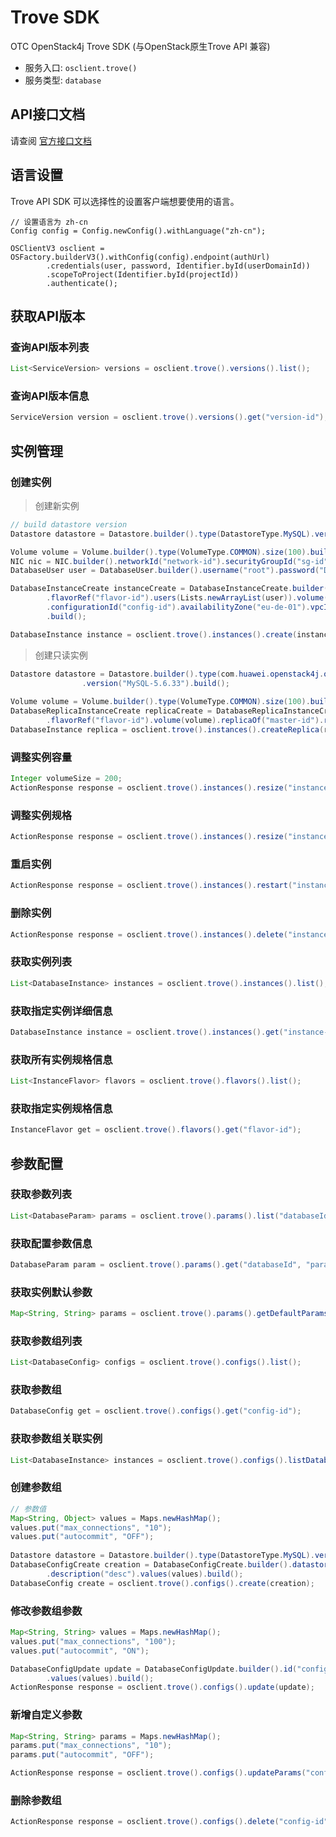 # Trove SDK

OTC OpenStack4j Trove SDK (与OpenStack原生Trove API 兼容)
- 服务入口: `osclient.trove()`
- 服务类型: `database`


## API接口文档

请查阅 [官方接口文档](https://docs.otc.t-systems.com/en-us/api/rds/en-us_topic_0032347780.html)

## 语言设置

Trove API SDK 可以选择性的设置客户端想要使用的语言。

```
// 设置语言为 zh-cn
Config config = Config.newConfig().withLanguage("zh-cn");

OSClientV3 osclient = OSFactory.builderV3().withConfig(config).endpoint(authUrl)
		.credentials(user, password, Identifier.byId(userDomainId))
		.scopeToProject(Identifier.byId(projectId))
		.authenticate();
```

    
## 获取API版本
### 查询API版本列表
```java
List<ServiceVersion> versions = osclient.trove().versions().list();
```

### 查询API版本信息
```java
ServiceVersion version = osclient.trove().versions().get("version-id");
```

## 实例管理
### 创建实例

> 创建新实例

```java
// build datastore version
Datastore datastore = Datastore.builder().type(DatastoreType.MySQL).version("6.3.35").build();

Volume volume = Volume.builder().type(VolumeType.COMMON).size(100).build();
NIC nic = NIC.builder().networkId("network-id").securityGroupId("sg-id").build();
DatabaseUser user = DatabaseUser.builder().username("root").password("Demo@234").build();

DatabaseInstanceCreate instanceCreate = DatabaseInstanceCreate.builder().name("name").datastore(datastore)
		.flavorRef("flavor-id").users(Lists.newArrayList(user)).volume(volume)
		.configurationId("config-id").availabilityZone("eu-de-01").vpcId("vpc-id").nics(Lists.newArrayList(nic))
		.build();

DatabaseInstance instance = osclient.trove().instances().create(instanceCreate);
```

> 创建只读实例

```java
Datastore datastore = Datastore.builder().type(com.huawei.openstack4j.openstack.trove.constant.DatastoreType.MySQL)
				.version("MySQL-5.6.33").build();
		
Volume volume = Volume.builder().type(VolumeType.COMMON).size(100).build();
DatabaseReplicaInstanceCreate replicaCreate = DatabaseReplicaInstanceCreate.builder().name("sdk-replica").datastore(datastore)
		.flavorRef("flavor-id").volume(volume).replicaOf("master-id").replicaCount(1).build();
DatabaseInstance replica = osclient.trove().instances().createReplica(replicaCreate);
```


### 调整实例容量
```java
Integer volumeSize = 200;
ActionResponse response = osclient.trove().instances().resize("instance-id", volumeSize);
```

### 调整实例规格
```java
ActionResponse response = osclient.trove().instances().resize("instance-id", "new-flavor-id");
```

### 重启实例
```java
ActionResponse response = osclient.trove().instances().restart("instance-id");
```

### 删除实例
```java
ActionResponse response = osclient.trove().instances().delete("instance-id");
```

### 获取实例列表
```java
List<DatabaseInstance> instances = osclient.trove().instances().list();
```

### 获取指定实例详细信息
```java
DatabaseInstance instance = osclient.trove().instances().get("instance-id");
```

### 获取所有实例规格信息
```java
List<InstanceFlavor> flavors = osclient.trove().flavors().list();
```

### 获取指定实例规格信息
```java
InstanceFlavor get = osclient.trove().flavors().get("flavor-id");
```


## 参数配置
### 获取参数列表	
```java
List<DatabaseParam> params = osclient.trove().params().list("databaseId");
```

### 获取配置参数信息	
```java
DatabaseParam param = osclient.trove().params().get("databaseId", "parameter1");
```

### 获取实例默认参数	
```java
Map<String, String> params = osclient.trove().params().getDefaultParamsByInstance("instance-id");
```

### 获取参数组列表
```java
List<DatabaseConfig> configs = osclient.trove().configs().list();
```

### 获取参数组
```java
DatabaseConfig get = osclient.trove().configs().get("config-id");
```

### 获取参数组关联实例
```java
List<DatabaseInstance> instances = osclient.trove().configs().listDatabaseInstances("config-id");
```

### 创建参数组
```java
// 参数值
Map<String, Object> values = Maps.newHashMap();
values.put("max_connections", "10");
values.put("autocommit", "OFF");
		
Datastore datastore = Datastore.builder().type(DatastoreType.MySQL).version("5.6").build();
DatabaseConfigCreate creation = DatabaseConfigCreate.builder().datastore(datastore).name("config-name")
		.description("desc").values(values).build();
DatabaseConfig create = osclient.trove().configs().create(creation);
```

### 修改参数组参数
```java
Map<String, String> values = Maps.newHashMap();
values.put("max_connections", "100");
values.put("autocommit", "ON");

DatabaseConfigUpdate update = DatabaseConfigUpdate.builder().id("config-id").name("name").description("desc")
		.values(values).build();
ActionResponse response = osclient.trove().configs().update(update);
```

### 新增自定义参数
```java
Map<String, String> params = Maps.newHashMap();
params.put("max_connections", "10");
params.put("autocommit", "OFF");

ActionResponse response = osclient.trove().configs().updateParams("config-id", params);
```

### 删除参数组
```java
ActionResponse response = osclient.trove().configs().delete("config-id");
```
